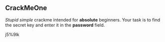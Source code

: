 ## CrackMeOne
*Stupid simple* crackme intended for **absolute** beginners. Your task is to find the secret key and enter it in the **password** field.

j5%9lk
